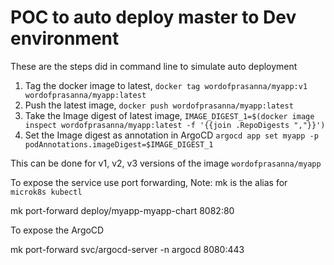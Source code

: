 # POC to auto deploy master to Dev environment

These are the steps did in command line to simulate auto deployment

1. Tag the docker image to latest,
`docker tag wordofprasanna/myapp:v1 wordofprasanna/myapp:latest`
2. Push the latest image,
`docker push wordofprasanna/myapp:latest`
3. Take the Image digest of latest image,
`IMAGE_DIGEST_1=$(docker image inspect wordofprasanna/myapp:latest -f '{{join .RepoDigests ","}}')`
4. Set the Image digest as annotation in ArgoCD
`argocd app set myapp -p podAnnotations.imageDigest=$IMAGE_DIGEST_1`

This can be done for v1, v2, v3 versions of the image `wordofprasanna/myapp`

To expose the service use port forwarding,
Note: mk is the alias for `microk8s kubectl`

mk port-forward deploy/myapp-myapp-chart 8082:80

To expose the ArgoCD

mk port-forward svc/argocd-server -n argocd 8080:443